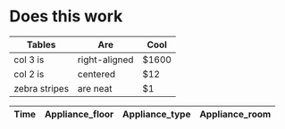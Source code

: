 
# Does this work


| Tables        | Are           | Cool  |
| ------------- |-------------  | ----- |
| col 3 is      | right-aligned | $1600 |
| col 2 is      | centered      |   $12 |
| zebra stripes | are neat      |    $1 |


|Time    |Appliance_floor|Appliance_type|Appliance_room|
| ------ |---------------|--------------|--------------|

